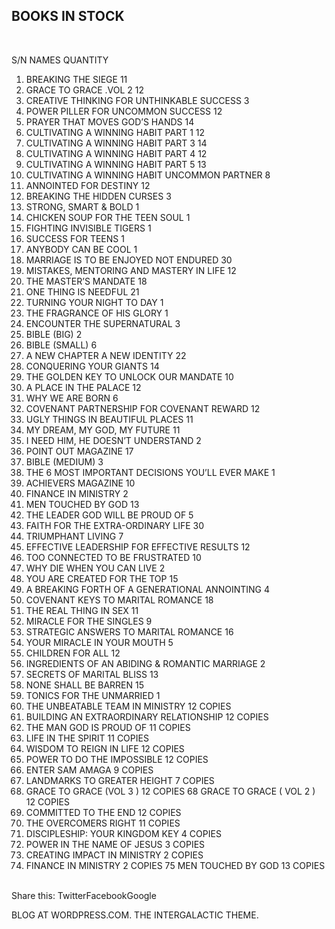 ## BOOKS IN STOCK
 

S/N	 NAMES	QUANTITY
1.	BREAKING THE SIEGE	11
2.	GRACE TO GRACE .VOL 2	12
3.	CREATIVE THINKING FOR UNTHINKABLE SUCCESS	3
4.	POWER PILLER FOR UNCOMMON SUCCESS	12
5.	PRAYER THAT MOVES GOD’S HANDS	14
6.	CULTIVATING A WINNING HABIT PART 1	12
7.	CULTIVATING A WINNING HABIT PART 3	14
8.	CULTIVATING A WINNING HABIT PART 4	12
9.	CULTIVATING A WINNING HABIT PART 5	13
10.	CULTIVATING A WINNING HABIT UNCOMMON PARTNER	8
11.	ANNOINTED FOR DESTINY	12
12.	BREAKING THE HIDDEN CURSES	3
13.	STRONG, SMART & BOLD	1
14.	CHICKEN SOUP FOR THE TEEN SOUL	1
15.	FIGHTING INVISIBLE TIGERS	1
16.	SUCCESS FOR TEENS	1
17.	ANYBODY CAN BE COOL	1
18.	MARRIAGE IS TO BE ENJOYED NOT ENDURED	30
19.	MISTAKES, MENTORING AND MASTERY IN LIFE	12
20.	THE MASTER’S MANDATE	18
21.	ONE THING IS NEEDFUL	21
22.	TURNING YOUR NIGHT TO DAY	1
23.	THE FRAGRANCE OF HIS GLORY	1
24.	ENCOUNTER THE SUPERNATURAL	3
25.	BIBLE (BIG)	2
26.	BIBLE (SMALL)	6
27.	A NEW CHAPTER A NEW IDENTITY	22
28.	CONQUERING YOUR GIANTS	14
29.	THE GOLDEN KEY TO UNLOCK OUR MANDATE	10
30.	A PLACE IN THE PALACE	12
31.	WHY WE ARE BORN	6
32.	COVENANT PARTNERSHIP FOR COVENANT REWARD	12
33.	UGLY THINGS IN BEAUTIFUL PLACES	11
34.	MY DREAM, MY GOD, MY FUTURE	11
35.	I NEED HIM, HE DOESN’T UNDERSTAND	2
36.	POINT OUT MAGAZINE	17
37.	BIBLE (MEDIUM)	3
38.	THE 6 MOST IMPORTANT DECISIONS YOU’LL EVER MAKE	1
39.	ACHIEVERS MAGAZINE	10
40.	FINANCE IN MINISTRY	2
41.	MEN TOUCHED BY GOD	13
42.	THE LEADER GOD WILL BE PROUD OF	5
43.	FAITH FOR THE EXTRA-ORDINARY LIFE	30
44.	TRIUMPHANT LIVING	7
45.	EFFECTIVE LEADERSHIP FOR EFFECTIVE RESULTS	12
46.	TOO CONNECTED TO BE FRUSTRATED	10
47.	WHY DIE WHEN YOU CAN LIVE	2
48.	YOU ARE CREATED FOR THE TOP	15
49.	A BREAKING FORTH OF A GENERATIONAL ANNOINTING	4
50.	COVENANT KEYS TO MARITAL ROMANCE	18
51.	THE REAL THING IN SEX	11
52.	MIRACLE FOR THE SINGLES	9
52.	STRATEGIC ANSWERS TO MARITAL ROMANCE	16
53.	YOUR MIRACLE IN YOUR MOUTH	5
54.	CHILDREN FOR ALL	12
55.	INGREDIENTS OF AN ABIDING & ROMANTIC MARRIAGE	2
56.	SECRETS OF MARITAL BLISS	13
57.	NONE SHALL BE BARREN	15
58.	TONICS FOR THE UNMARRIED	1
59.	THE UNBEATABLE TEAM IN MINISTRY	12 COPIES
60.	BUILDING AN EXTRAORDINARY RELATIONSHIP	12 COPIES
61.	THE MAN GOD IS PROUD OF	11 COPIES
62.	LIFE IN THE SPIRIT	11 COPIES
63.	WISDOM TO REIGN IN LIFE	12 COPIES
64.	POWER TO DO THE IMPOSSIBLE	12 COPIES
65.	ENTER SAM AMAGA	9 COPIES
66.	LANDMARKS TO GREATER HEIGHT	7 COPIES
67.	GRACE TO GRACE (VOL 3 )	12 COPIES
68	GRACE TO GRACE ( VOL 2 )	12 COPIES
69.	COMMITTED TO THE END	12 COPIES
70.	THE OVERCOMERS RIGHT	11 COPIES
71.	DISCIPLESHIP: YOUR KINGDOM KEY	4 COPIES
72.	POWER IN THE NAME OF JESUS	3 COPIES
73.	CREATING IMPACT IN MINISTRY	2 COPIES
74.	FINANCE IN MINISTRY	2 COPIES
75	MEN TOUCHED BY GOD	13 COPIES
 

Share this:
TwitterFacebookGoogle

BLOG AT WORDPRESS.COM.
THE INTERGALACTIC THEME.
